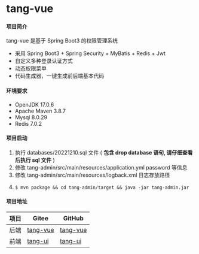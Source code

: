 # tang-vue

#### 项目简介

tang-vue 是基于 Spring Boot3 的权限管理系统

* 采用 Spring Boot3 + Spring Security + MyBatis + Redis + Jwt
* 自定义多种登录认证方式
* 动态权限菜单
* 代码生成器，一键生成前后端基本代码

#### 环境要求

* OpenJDK 17.0.6
* Apache Maven 3.8.7
* Mysql 8.0.29
* Redis 7.0.2

#### 项目启动

1. 执行 databases/20221210.sql 文件 ( **包含 drop database 语句, 请仔细查看后执行 sql 文件** )
2. 修改 tang-admin/src/main/resources/application.yml password 等信息
3. 修改 tang-admin/src/main/resources/logback.xml 日志存放路径
4. ```
   $ mvn package && cd tang-admin/target && java -jar tang-admin.jar
   ```

#### 项目地址

| 项目  | Gitee                                           | GitHub                                           |
|-----|-------------------------------------------------|--------------------------------------------------|
| 后端  | [tang-vue](https://gitee.com/tangllty/tang-vue) | [tang-vue](https://github.com/tangllty/tang-vue) |
| 前端  | [tang-ui](https://gitee.com/tangllty/tang-ui)   | [tang-ui](https://github.com/tangllty/tang-ui)   |
